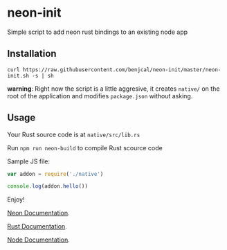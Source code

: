 # neon-init

Simple script to add neon rust bindings to an existing node app

## Installation

`curl https://raw.githubusercontent.com/benjcal/neon-init/master/neon-init.sh -s | sh`

**warning**:
Right now the script is a little aggresive, it creates `native/` on the root
of the application and modifies `package.json` without asking.

## Usage

Your Rust source code is at `native/src/lib.rs`

Run `npm run neon-build` to compile Rust scource code

Sample JS file:
```js
var addon = require('./native')

console.log(addon.hello())
```

Enjoy!

[Neon Documentation](https://api.neon-bindings.com/neon).

[Rust Documentation](https://doc.rust-lang.org).

[Node Documentation](https://nodejs.org/api).
